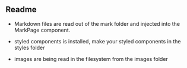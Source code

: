 ## Readme

- Markdown files are read out of the mark folder and injected into the MarkPage component.

- styled components is installed, make your styled components in the styles folder

- images are being read in the filesystem from the images folder


